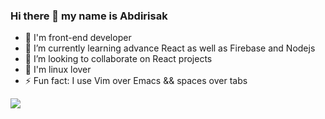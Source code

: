 ### Hi there 👋 my name is Abdirisak
- 🎨 I'm front-end developer
- 🌱 I’m currently learning advance React as well as Firebase and Nodejs
- 👯 I’m looking to collaborate on React projects
- 🎨 I'm linux lover
- ⚡ Fun fact: I use Vim over Emacs && spaces over tabs

![](https://github-profile-summary-cards.vercel.app/api/cards/profile-details?username=xbdirisxk&theme=vue)

